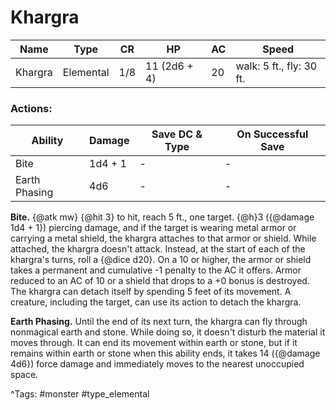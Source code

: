 # Khargra

| Name | Type | CR | HP | AC | Speed |
|------|------|----|----|----|-------|
| Khargra | Elemental | 1/8 | 11 (2d6 + 4) | 20 | walk: 5 ft., fly: 30 ft. |

### Actions:

| Ability | Damage | Save DC & Type | On Successful Save |
|---------|--------|----------------|--------------------|
| Bite | 1d4 + 1 | - | - |
| Earth Phasing | 4d6 | - | - |


**Bite.** {@atk mw} {@hit 3} to hit, reach 5 ft., one target. {@h}3 ({@damage 1d4 + 1}) piercing damage, and if the target is wearing metal armor or carrying a metal shield, the khargra attaches to that armor or shield. While attached, the khargra doesn't attack. Instead, at the start of each of the khargra's turns, roll a {@dice d20}. On a 10 or higher, the armor or shield takes a permanent and cumulative -1 penalty to the AC it offers. Armor reduced to an AC of 10 or a shield that drops to a +0 bonus is destroyed. The khargra can detach itself by spending 5 feet of its movement. A creature, including the target, can use its action to detach the khargra.

**Earth Phasing.** Until the end of its next turn, the khargra can fly through nonmagical earth and stone. While doing so, it doesn't disturb the material it moves through. It can end its movement within earth or stone, but if it remains within earth or stone when this ability ends, it takes 14 ({@damage 4d6}) force damage and immediately moves to the nearest unoccupied space.

^Tags: #monster #type_elemental